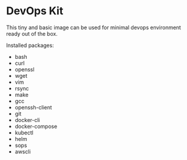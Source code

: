 # DevOps Kit

This tiny and basic image can be used for minimal devops environment ready out of the box.

Installed packages:

- bash
- curl
- openssl  
- wget  
- vim  
- rsync
- make
- gcc  
- openssh-client  
- git
- docker-cli
- docker-compose
- kubectl
- helm
- sops  
- awscli